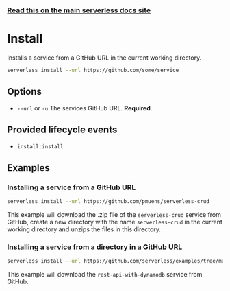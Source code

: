 <!--
title: Serverless Framework Commands - AWS Lambda - Install
menuText: Install
menuOrder: 3
description: Install pre-written AWS Lambda Functions, Events and Resources with the Serverless Framework
layout: Doc
-->

<!-- DOCS-SITE-LINK:START automatically generated  -->
### [Read this on the main serverless docs site](https://www.serverless.com/framework/docs/providers/aws/cli-reference/install)
<!-- DOCS-SITE-LINK:END -->

# Install

Installs a service from a GitHub URL in the current working directory.

```bash
serverless install --url https://github.com/some/service
```

## Options
- `--url` or `-u` The services GitHub URL. **Required**.

## Provided lifecycle events
- `install:install`

## Examples

### Installing a service from a GitHub URL

```bash
serverless install --url https://github.com/pmuens/serverless-crud
```

This example will download the .zip file of the `serverless-crud` service from GitHub, create a new directory with the name `serverless-crud` in the current working directory and unzips the files in this directory.

### Installing a service from a directory in a GitHub URL

```bash
serverless install --url https://github.com/serverless/examples/tree/master/rest-api-with-dynamodb
```

This example will download the `rest-api-with-dynamodb` service from GitHub.

